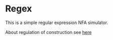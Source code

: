# Regex

This is a simple regular expression NFA simulator.

About regulation of construction see [here](/regulation_of_regex_construction.txt)
